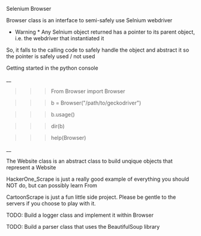 Selenium Browser 

Browser class is an interface to semi-safely use Selnium webdriver

* Warning * Any Selnium object returned has a pointer to its parent object, i.e. the webdriver that instantiated it

So, it falls to the calling code to safely handle the object and abstract it so the pointer is safely used / not used

Getting started in the python console

__
>>> From Browser import Browser

>>> b = Browser("/path/to/geckodriver")

>>> b.usage()

>>> dir(b)

>>> help(Browser)
>>> 
__

The Website class is an abstract class to build unqique objects that represent a Website

HackerOne_Scrape is just a really good example of everything you should NOT do, but can possibly learn From

CartoonScrape is just a fun little side project. Please be gentle to the servers if you choose to play with it.

TODO: Build a logger class and implement it within Browser

TODO: Build a parser class that uses the BeautifulSoup library
